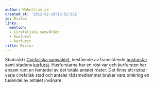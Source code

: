 ```yaml
---
author: Wahnstrom.se
created_at: '2012-02-19T13:52:55Z'
id: Riztoz
links:
  mention:
  - Cirefaliska samväldet
  - husfurst
  - kurfurst
title: Riztoz
---
```


Stadsråd i [Cirefaliska samväldet], bestående av framstående [husfurstar] samt stadens [kurfurst].
Husfurstarna har en röst var och kurfursten har ensam runt en femtedel av det totala antalet röster.
Det finns ett riztoz i varje cirefalisk stad och antalet rådsmedlemmar brukar vara omkring en
tusendel av antalet invånare.

  [Cirefaliska samväldet]: Cirefaliska_samväldet
  [husfurstar]: husfurst
  [kurfurst]: kurfurst
